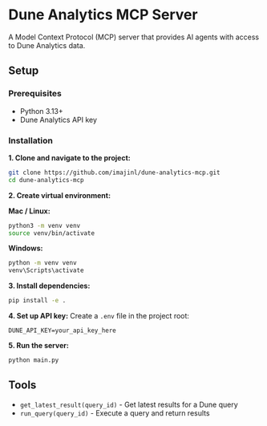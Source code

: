 # Dune Analytics MCP Server

A Model Context Protocol (MCP) server that provides AI agents with access to Dune Analytics data.

## Setup

### Prerequisites
- Python 3.13+
- Dune Analytics API key

### Installation

**1. Clone and navigate to the project:**
```bash
git clone https://github.com/imajinl/dune-analytics-mcp.git
cd dune-analytics-mcp
```

**2. Create virtual environment:**

**Mac / Linux:**
```bash
python3 -m venv venv
source venv/bin/activate
```

**Windows:**
```cmd
python -m venv venv
venv\Scripts\activate
```

**3. Install dependencies:**
```bash
pip install -e .
```

**4. Set up API key:**
Create a `.env` file in the project root:
```
DUNE_API_KEY=your_api_key_here
```

**5. Run the server:**
```bash
python main.py
```

## Tools

- `get_latest_result(query_id)` - Get latest results for a Dune query
- `run_query(query_id)` - Execute a query and return results